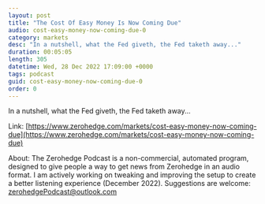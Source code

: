 ```yaml
---
layout: post
title: "The Cost Of Easy Money Is Now Coming Due"
audio: cost-easy-money-now-coming-due-0
category: markets
desc: "In a nutshell, what the Fed giveth, the Fed taketh away..."
duration: 00:05:05
length: 305
datetime: Wed, 28 Dec 2022 17:09:00 +0000
tags: podcast
guid: cost-easy-money-now-coming-due-0
order: 0
---
```

In a nutshell, what the Fed giveth, the Fed taketh away...

Link: [https://www.zerohedge.com/markets/cost-easy-money-now-coming-due](https://www.zerohedge.com/markets/cost-easy-money-now-coming-due)

About: The Zerohedge Podcast is a non-commercial, automated program, designed to give people a way to get news from Zerohedge in an audio format.  I am actively working on tweaking and improving the setup to create a better listening experience (December 2022).  Suggestions are welcome: [zerohedgePodcast@outlook.com](mailto:zerohedgePodcast@outlook.com)